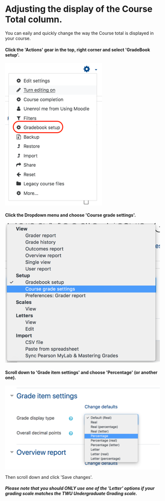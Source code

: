 # Adjusting the display of the Course Total column.

You can eaily and quickly change the way the Course total is displayed in your course.

#### Click the 'Actions' gear in the top, right corner and select 'GradeBook setup'.

![](/.gitbook/assets/grade-display-1.png)

#### Click the Dropdown menu and choose 'Course grade settings'.

![](/.gitbook/assets/grade-display-2.png)

#### Scroll down to 'Grade item settings' and choose 'Percentage' (or another one).

![](/.gitbook/assets/grade-display-3.png)

Then scroll down and click 'Save changes'.

##### Please note that you should ONLY use one of the 'Letter' options if your grading scale matches the TWU Undergraduate Grading scale.
